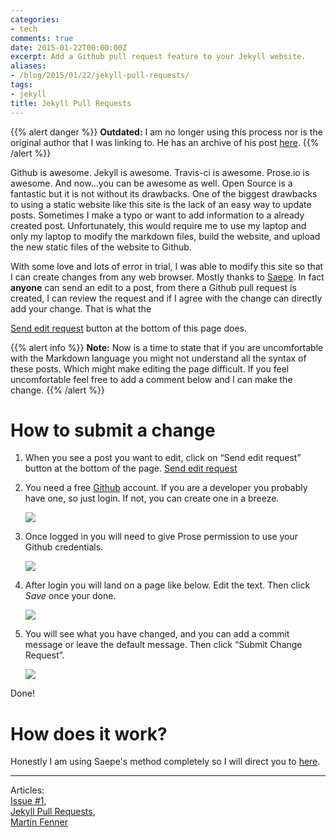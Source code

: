 ```yaml
---
categories:
- tech
comments: true
date: 2015-01-22T00:00:00Z
excerpt: Add a Github pull request feature to your Jekyll website.
aliases:
- /blog/2015/01/22/jekyll-pull-requests/
tags:
- jekyll
title: Jekyll Pull Requests
---
```



{{% alert danger %}}
**Outdated:** I am no longer using this process nor is the original author that I was linking to. He has an archive of his post [here](https://github.com/brunosan/brunosan.eu/blob/main/_posts/blog/2012-07-01-jekyll-pull-requests.md).
{{% /alert %}}

Github is awesome. Jekyll is awesome. Travis-ci is awesome. Prose.io is awesome. And now...you can be awesome as well. Open Source is a fantastic but it is not without its drawbacks. One of the biggest drawbacks to using a static website like this site is the lack of an easy way to update posts. Sometimes I make a typo or want to add information to a already created post. Unfortunately, this would require me to use my laptop and only my laptop to modify the markdown files, build the website, and upload the new static files of the website to Github.

With some love and lots of error in trial, I was able to modify this site so that I can create changes from any web browser. Mostly thanks to [Saepe](http://brunosan.eu/2012/07/01/jekyll-pull-requests/). In fact **anyone** can send an edit to a post, from there a Github pull request is created, I can review the request and if I agree with the change can directly add your change. That is what the

<a id="pull-request-btn" class="btn btn-danger" href="">Send edit request</a>  button at the bottom of this page does.


{{% alert info %}}
**Note:** Now is a time to state that if you are uncomfortable with the Markdown language you might not understand all the syntax of these posts. Which might make editing the page difficult. If you feel uncomfortable feel free to add a comment below and I can make the change.
{{% /alert %}}

# How to submit a change
1. When you see a post you want to edit, click on “Send edit request” button at the bottom of the page. <a id="pull-request-btn" class="btn btn-danger" href="">Send edit request</a>

2. You need a free [Github](https://github.com) account. If you are a developer you probably have one, so just login. If not, you can create one in a breeze.

	![](/images/2015-01-22/2-signin.png)

3. Once logged in you will need to give Prose permission to use your Github credentials.

	![](/images/2015-01-22/3-prose-permission.png)

4. After login you will land on a page like below. Edit the text. Then click *Save* once your done.

	![](/images/2015-01-22/4-edit-page.png)

5. You will see what you have changed, and you can add a commit message or leave the default message. Then click “Submit Change Request”.

	![](/images/2015-01-22/5-send-pull-request.png)

Done!

# How does it work?
Honestly I am using Saepe's method completely so I will direct you to [here](http://brunosan.eu/2012/07/01/jekyll-pull-requests/).

---

Articles:  
[Issue #1](https://github.com/clburlison/clburlison.github.io/issues/1),  
[Jekyll Pull Requests](http://brunosan.eu/2012/07/01/jekyll-pull-requests/),  
[Martin Fenner](http://blog.martinfenner.org/)
